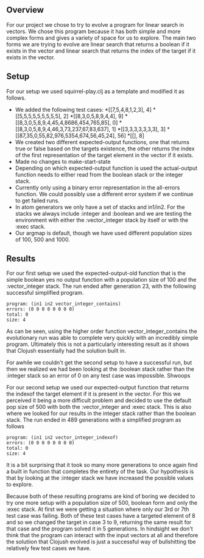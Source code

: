 Overview
--------

For our project we chose to try to evolve a program for linear search in vectors.
We chose this program because it has both simple and more complex forms and gives a variety
of space for us to explore. The main two forms we are trying to evolve are linear search that
returns a boolean if it exists in the vector and linear search that returns the index of the target
if it exists in the vector.


Setup
-----

For our setup we used squirrel-play.clj as a template and modified it as follows.
* We added the following test cases:
    *[[7,5,4,8,1,2,3], 4]
    *[[5,5,5,5,5,5,5,5,5], 2]
    *[[8,3,0,5,8,9,4,4], 9]
    *[[8,3,0,5,8,9,4,45,4,8686,454,765,85], 0]
    *[[8,3,0,5,8,9,4,46,3,73,237,67,83,637], 1]
    *[[3,3,3,3,3,3,3], 3]
    *[[87,35,0,55,82,976,5354,674,56,45,24], 56]
    *[[], 8]
* We created two different expected-output functions, one that returns true or false based on the targets existence,
the other returns the index of the first representation of the target element in the vector if it exists.
* Made no changes to make-start-state
* Depending on which expected-output function is used the actual-output function needs to either read from the boolean stack
or the integer stack.
* Currently only using a binary error representation in the all-errors function. We could possibly use a different error
system if we continue to get failed runs.
* In atom generators we only have a set of stacks and in1/in2. For the stacks we always include :integer and :boolean
and we are testing the environment with either the :vector_integer stack by itself or with the :exec stack.
* Our argmap is default, though we have used different population sizes of 100, 500 and 1000.


Results
-------

For our first setup we used the expected-output-old function that is the simple boolean yes no output function with a population
size of 100 and the :vector_integer stack. The run ended after generation 23, with the following successful simplified program.

	program: (in1 in2 vector_integer_contains)
	errors: (0 0 0 0 0 0 0 0)
	total: 0
	size: 4

As can be seen, using the higher order function vector_integer_contains the evolutionary run was able to complete very quickly with
an incredibly simple program. Ultimately this is not a particularly interesting result as it shows that Clojush essentially had the
solution built in.

For awhile we couldn't get the second setup to have a successful run, but then we realized we had been looking at the :boolean stack
rather than the :integer stack so an error of 0 on any test case was impossible. Shwoops

For our second setup we used our expected-output function that returns the indexof the target element if it is present in the vector.
For this we perceived it being a more difficult problem and decided to use the default pop size of 500 with both the :vector_integer and
:exec stack. This is also where we looked for our results in the integer stack rather than the boolean stack. The run ended in 489 generations
with a simplified program as follows

	program: (in1 in2 vector_integer_indexof)
	errors: (0 0 0 0 0 0 0 0)
	total: 0
	size: 4

It is a bit surprising that it took so many more generations to once again find a built in function that completes the entirety of the task.
Our hypothesis is that by looking at the :integer stack we have increased the possible values to explore.


Because both of these resulting programs are kind of boring we decided to try one more setup with a population size of 500, boolean form and only the
:exec stack. At first we were getting a situation where only our 3rd or 7th test case was failing. Both of these test cases have a targeted
element of 8 and so we changed the target in case 3 to 9, returning the same result for that case and the program solved it in 5 generations. In
hindsight we don't think that the program can interact with the input vectors at all and therefore the solutiion that Clojush evolved is just a successful
way of bullshitting tbe relatively few test cases we have.
